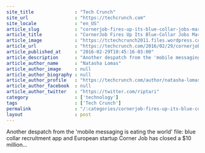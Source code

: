 ```yaml
---
site_title               : "Tech Crunch"
site_url                 : "https://techcrunch.com"
site_locale              : "en_US"
article_slug             : "cornerjob-fires-up-its-blue-collar-jobs-marketplace-app-with-s10m-series-a"
article_title            : "CornerJob Fires Up Its Blue-Collar Jobs Marketplace App With $10M Series A"
article_image            : "https://tctechcrunch2011.files.wordpress.com/2016/02/corner-job-founders.jpg?w=764&h=400&crop=1"
article_url              : "https://techcrunch.com/2016/02/29/cornerjob-fires-up-its-blue-collar-jobs-marketplace-app-with-10m-series-a/"
article_published_at     : "2016-02-29T10:45:16-03:00"
article_description      : "Another despatch from the 'mobile messaging is eating the world' file: blue collar recruitment app and European startup Corner Job has closed a $10 million..."
article_author_name      : "Natasha Lomas"
article_author_image     : null
article_author_biography : null
article_author_profile   : "https://techcrunch.com/author/natasha-lomas/"
article_author_facebook  : null
article_author_twitter   : "https://twitter.com/riptari"
category                 : ['technology']
tags                     : ['Tech Crunch']
permalink                : "/:categories/cornerjob-fires-up-its-blue-collar-jobs-marketplace-app-with-s10m-series-a/"
layout                   : post
---
```


Another despatch from the 'mobile messaging is eating the world' file: blue collar recruitment app and European startup Corner Job has closed a $10 million...
